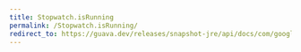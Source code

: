 ```yaml
---
title: Stopwatch.isRunning
permalink: /Stopwatch.isRunning/
redirect_to: https://guava.dev/releases/snapshot-jre/api/docs/com/google/common/base/Stopwatch.html#isRunning--
---
```

